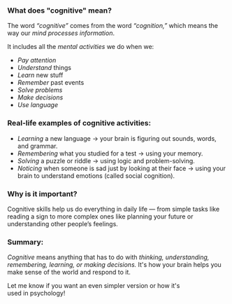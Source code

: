 ### What does "cognitive" mean?

The word *“cognitive”* comes from the word *“cognition,”* which means the way our *mind processes information*.

It includes all the *mental activities* we do when we:

* *Pay attention*
* *Understand* things
* *Learn* new stuff
* *Remember* past events
* *Solve problems*
* *Make decisions*
* *Use language*

### Real-life examples of cognitive activities:

* *Learning* a new language → your brain is figuring out sounds, words, and grammar.
* *Remembering* what you studied for a test → using your memory.
* *Solving* a puzzle or riddle → using logic and problem-solving.
* *Noticing* when someone is sad just by looking at their face → using your brain to understand emotions (called social cognition).

### Why is it important?

Cognitive skills help us do everything in daily life — from simple tasks like reading a sign to more complex ones like planning your future or understanding other people’s feelings.

### Summary:

*Cognitive* means anything that has to do with *thinking, understanding, remembering, learning, or making decisions.* It's how your brain helps you make sense of the world and respond to it.

Let me know if you want an even simpler version or how it's used in psychology!
